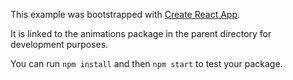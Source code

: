 This example was bootstrapped with [Create React App](https://github.com/facebook/create-react-app).

It is linked to the animations package in the parent directory for development purposes.

You can run `npm install` and then `npm start` to test your package.
